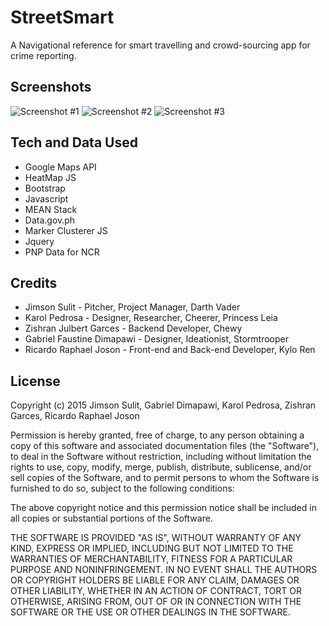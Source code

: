 # StreetSmart
A Navigational reference for smart travelling and crowd-sourcing app for crime reporting.

## Screenshots
![Screenshot #1](https://files.slack.com/files-pri/T0F20S3T7-F0F2M2SHM/main-map-with_info2.jpg)
![Screenshot #2](https://files.slack.com/files-pri/T0F20S3T7-F0F2M1QJ2/6-side-bar.jpg)
![Screenshot #3](https://files.slack.com/files-pri/T0F20S3T7-F0F2EBSAF/login_sample.jpg)

## Tech and Data Used
* Google Maps API
* HeatMap JS
* Bootstrap
* Javascript
* MEAN Stack
* Data.gov.ph
* Marker Clusterer JS
* Jquery
* PNP Data for NCR

## Credits

* Jimson Sulit - Pitcher, Project Manager, Darth Vader
* Karol Pedrosa - Designer, Researcher, Cheerer, Princess Leia
* Zishran Julbert Garces - Backend Developer, Chewy
* Gabriel Faustine Dimapawi - Designer, Ideationist, Stormtrooper
* Ricardo Raphael Joson - Front-end and Back-end Developer, Kylo Ren

## License
Copyright (c) 2015 Jimson Sulit, Gabriel Dimapawi, Karol Pedrosa, Zishran Garces, Ricardo Raphael Joson



Permission is hereby granted, free of charge, to any person obtaining a copy
of this software and associated documentation files (the "Software"), to deal
in the Software without restriction, including without limitation the rights
to use, copy, modify, merge, publish, distribute, sublicense, and/or sell
copies of the Software, and to permit persons to whom the Software is
furnished to do so, subject to the following conditions:



The above copyright notice and this permission notice shall be included in
all copies or substantial portions of the Software.



THE SOFTWARE IS PROVIDED "AS IS", WITHOUT WARRANTY OF ANY KIND, EXPRESS OR
IMPLIED, INCLUDING BUT NOT LIMITED TO THE WARRANTIES OF MERCHANTABILITY,
FITNESS FOR A PARTICULAR PURPOSE AND NONINFRINGEMENT.  IN NO EVENT SHALL THE
AUTHORS OR COPYRIGHT HOLDERS BE LIABLE FOR ANY CLAIM, DAMAGES OR OTHER
LIABILITY, WHETHER IN AN ACTION OF CONTRACT, TORT OR OTHERWISE, ARISING FROM,
OUT OF OR IN CONNECTION WITH THE SOFTWARE OR THE USE OR OTHER DEALINGS IN
THE SOFTWARE.

